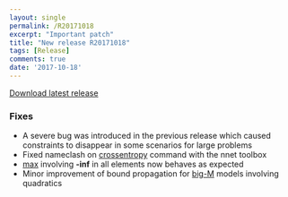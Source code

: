 ```yaml
---
layout: single
permalink: /R20171018
excerpt: "Important patch"
title: "New release R20171018"
tags: [Release]
comments: true
date: '2017-10-18'
---
```


[Download latest release](/download)

### Fixes

* A severe bug was introduced in the previous release which caused constraints to disappear in some scenarios for large problems
* Fixed nameclash on [crossentropy](/command/crossentropy) command with the nnet toolbox
* [max](/command/max) involving **-inf** in all elements now behaves as expected
* Minor improvement of bound propagation for [big-M](/tutorial/bigmandconvexhulls) models involving quadratics






